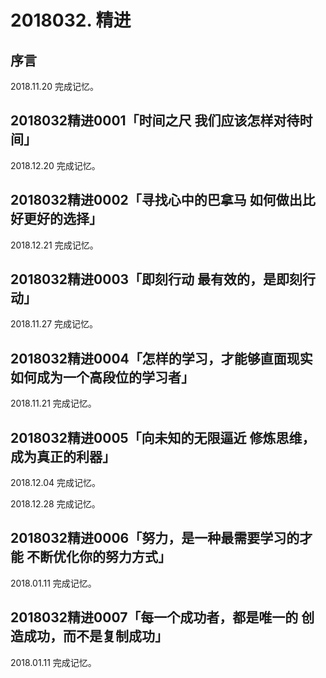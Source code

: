 # 2018032. 精进

## 序言
2018.11.20 完成记忆。

## 2018032精进0001「时间之尺 我们应该怎样对待时间」
2018.12.20 完成记忆。

## 2018032精进0002「寻找心中的巴拿马 如何做出比好更好的选择」
2018.12.21 完成记忆。

## 2018032精进0003「即刻行动 最有效的，是即刻行动」
2018.11.27 完成记忆。

## 2018032精进0004「怎样的学习，才能够直面现实 如何成为一个高段位的学习者」
2018.11.21 完成记忆。

## 2018032精进0005「向未知的无限逼近 修炼思维，成为真正的利器」
2018.12.04 完成记忆。

2018.12.28 完成记忆。

## 2018032精进0006「努力，是一种最需要学习的才能 不断优化你的努力方式」
2018.01.11 完成记忆。

## 2018032精进0007「每一个成功者，都是唯一的 创造成功，而不是复制成功」
2018.01.11 完成记忆。